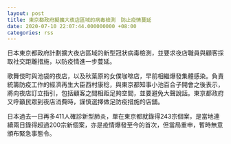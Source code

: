 ```yaml
---
layout: post
title: 東京都政府擬擴大夜店區域的病毒檢測　防止疫情蔓延
date: 2020-07-10 22:07:44.000000000 +08:00
categories: rss
---
```


日本東京都政府計劃擴大夜店區域的新型冠狀病毒檢測，並要求夜店職員與顧客採取社交距離措施，以防疫情進一步蔓延。

歌舞伎町與池袋的夜店，以及秋葉原的女僕咖啡店，早前相繼爆發集體感染。負責統籌防疫工作的經濟再生大臣西村康稔，與東京都知事小池百合子開會之後表示，將向夜店訂立指引，包括顧客之間相距足夠空間，並要避免大聲說話。東京都政府又呼籲民眾到夜店消費時，謹慎選擇做足防疫措施的店舖。

日本過去一日再多411人確診新型肺炎，單在東京都就錄得243宗個案，是當地連續兩日錄得超過200宗新個案，亦是疫情爆發至今的首次，但當局重申，暫時無意頒布緊急事態令。
